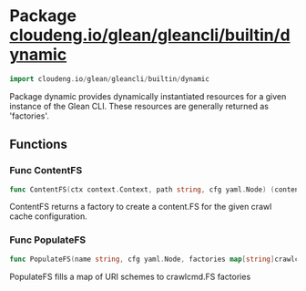 # Package [cloudeng.io/glean/gleancli/builtin/dynamic](https://pkg.go.dev/cloudeng.io/glean/gleancli/builtin/dynamic?tab=doc)

```go
import cloudeng.io/glean/gleancli/builtin/dynamic
```

Package dynamic provides dynamically instantiated resources for a given
instance of the Glean CLI. These resources are generally returned as
'factories'.

## Functions
### Func ContentFS
```go
func ContentFS(ctx context.Context, path string, cfg yaml.Node) (content.FS, error)
```
ContentFS returns a factory to create a content.FS for the given crawl cache
configuration.

### Func PopulateFS
```go
func PopulateFS(name string, cfg yaml.Node, factories map[string]crawlcmd.FSFactory) error
```
PopulateFS fills a map of URI schemes to crawlcmd.FS factories




